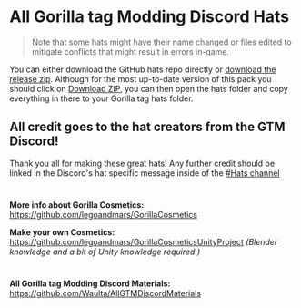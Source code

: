 # All Gorilla tag Modding Discord Hats
> Note that some hats might have their name changed or files edited to mitigate conflicts that might result in errors in-game.

You can either download the GitHub hats repo directly or [download the release zip](https://github.com/Waulta/AllGTMDiscordHats/releases/latest/). Although for the most up-to-date version of this pack you should click on [Download ZIP](https://github.com/Waulta/AllGTMDiscordHats/archive/refs/heads/main.zip), you can then open the hats folder and copy everything in there to your Gorilla tag hats folder.


## All credit goes to the hat creators from the GTM Discord!
Thank you all for making these great hats!
Any further credit should be linked in the Discord's hat specific message inside of the [#Hats channel](https://discord.gg/qz74SzyRhh)

#
**More info about Gorilla Cosmetics:** https://github.com/legoandmars/GorillaCosmetics

**Make your own Cosmetics:** https://github.com/legoandmars/GorillaCosmeticsUnityProject *(Blender knowledge and a bit of Unity knowledge required.)*

#
**All Gorilla tag Modding Discord Materials:** https://github.com/Waulta/AllGTMDiscordMaterials